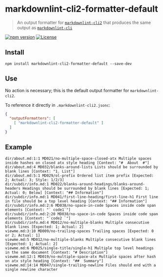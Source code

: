 # markdownlint-cli2-formatter-default

> An output formatter for [`markdownlint-cli2`][markdownlint-cli2] that produces
> the same output as [`markdownlint-cli`][markdownlint-cli]

[![npm version][npm-image]][npm-url]
[![License][license-image]][license-url]

## Install

```shell
npm install markdownlint-cli2-formatter-default --save-dev
```

## Use

No action is necessary; this is the default output formatter for
`markdownlint-cli2`.

To reference it directly in `.markdownlint-cli2.jsonc`:

```json
{
  "outputFormatters": [
    [ "markdownlint-cli2-formatter-default" ]
  ]
}
```

## Example

```text
dir/about.md:1:1 MD021/no-multiple-space-closed-atx Multiple spaces inside hashes on closed atx style heading [Context: "#  About  #"]
dir/about.md:4 MD032/blanks-around-lists Lists should be surrounded by blank lines [Context: "1. List"]
dir/about.md:5:1 MD029/ol-prefix Ordered list item prefix [Expected: 2; Actual: 3; Style: 1/2/3]
dir/subdir/info.md:1 MD022/blanks-around-headings/blanks-around-headers Headings should be surrounded by blank lines [Expected: 1; Actual: 0; Below] [Context: "## Information"]
dir/subdir/info.md:1 MD041/first-line-heading/first-line-h1 First line in file should be a top level heading [Context: "## Information"]
dir/subdir/info.md:2:6 MD038/no-space-in-code Spaces inside code span elements [Context: "` code1`"]
dir/subdir/info.md:2:20 MD038/no-space-in-code Spaces inside code span elements [Context: "`code2 `"]
dir/subdir/info.md:4 MD012/no-multiple-blanks Multiple consecutive blank lines [Expected: 1; Actual: 2]
viewme.md:3:10 MD009/no-trailing-spaces Trailing spaces [Expected: 0 or 2; Actual: 1]
viewme.md:5 MD012/no-multiple-blanks Multiple consecutive blank lines [Expected: 1; Actual: 2]
viewme.md:6 MD025/single-title/single-h1 Multiple top level headings in the same document [Context: "# Description"]
viewme.md:12:1 MD019/no-multiple-space-atx Multiple spaces after hash on atx style heading [Context: "##  Summary"]
viewme.md:14:14 MD047/single-trailing-newline Files should end with a single newline character
```

<!-- markdownlint-disable line-length -->

[license-image]: https://img.shields.io/npm/l/markdownlint-cli2-formatter-default.svg
[license-url]: https://opensource.org/licenses/MIT
[markdownlint-cli]: https://github.com/igorshubovych/markdownlint-cli
[markdownlint-cli2]: https://github.com/DavidAnson/markdownlint-cli2
[npm-image]: https://img.shields.io/npm/v/markdownlint-cli2-formatter-default.svg
[npm-url]: https://www.npmjs.com/package/markdownlint-cli2-formatter-default
